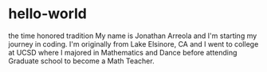 # hello-world
the time honored tradition
My name is Jonathan Arreola and I'm starting my journey in coding. 
I'm originally from Lake Elsinore, CA and I went to college at UCSD where I majored in Mathematics and Dance before attending Graduate school to become a Math Teacher. 
